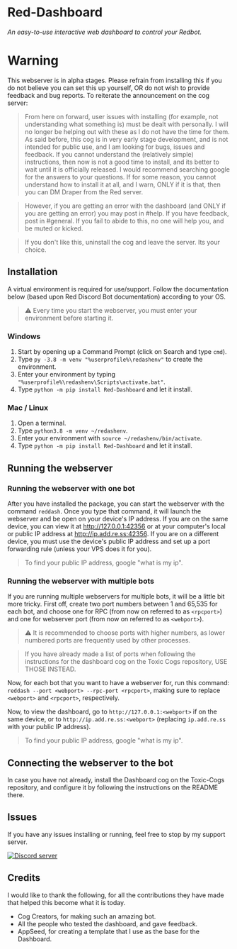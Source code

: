 # Red-Dashboard
*An easy-to-use interactive web dashboard to control your Redbot.*

# Warning
This webserver is in alpha stages.  Please refrain from installing this if you do not believe you can set this up yourself, OR do not wish to provide feedback and bug reports.  To reiterate the announcement on the cog server:

> From here on forward, user issues with installing (for example, not understanding what something is) must be dealt with personally.  I will no longer be helping out with these as I do not have the time for them.  As said before, this cog is in very early stage development, and is not intended for public use, and I am looking for bugs, issues and feedback.  If you cannot understand the (relatively simple) instructions, then now is not a good time to install, and its better to wait until it is officially released.  I would recommend searching google for the answers to your questions.  If for some reason, you cannot understand how to install it at all, and I warn, ONLY if it is that, then you can DM Draper from the Red server.

> However, if you are getting an error with the dashboard (and ONLY if you are getting an error) you may post in #help.  If you have feedback, post in #general.  If you fail to abide to this, no one will help you, and be muted or kicked.

> If you don't like this, uninstall the cog and leave the server.  Its your choice.

## Installation
A virtual environment is required for use/support.  Follow the documentation below (based upon Red Discord Bot documentation) according to your OS.

> :warning: Every time you start the webserver, you must enter your environment before starting it.

### Windows
1. Start by opening up a Command Prompt (click on Search and type `cmd`).
2. Type `py -3.8 -m venv "%userprofile%\redashenv"` to create the environment.
3. Enter your environment by typing `"%userprofile%\redashenv\Scripts\activate.bat"`.
4. Type `python -m pip install Red-Dashboard` and let it install.

### Mac / Linux
1. Open a terminal.
2. Type `python3.8 -m venv ~/redashenv`.
3. Enter your environment with `source ~/redashenv/bin/activate`.
4. Type `python -m pip install Red-Dashboard` and let it install.

## Running the webserver

### Running the webserver with one bot
After you have installed the package, you can start the webserver with the command `reddash`.  Once you type that command, it will launch the webserver and be open on your device's IP address.  If you are on the same device, you can view it at http://127.0.0.1:42356 or at your computer's local or public IP address at http://ip.add.re.ss:42356.  If you are on a different device, you must use the device's public IP address and set up a port forwarding rule (unless your VPS does it for you).

> To find your public IP address, google "what is my ip".

### Running the webserver with multiple bots
If you are running multiple webservers for multiple bots, it will be a little bit more tricky.  First off, create two port numbers between 1 and 65,535 for each bot, and choose one for RPC (from now on referred to as `<rpcport>`) and one for webserver port (from now on referred to as `<webport>`).

> :warning: It is recommended to choose ports with higher numbers, as lower numbered ports are frequently used by other processes.

> If you have already made a list of ports when following the instructions for the dashboard cog on the Toxic Cogs repository, USE THOSE INSTEAD.

Now, for each bot that you want to have a webserver for, run this command: `reddash --port <webport> --rpc-port <rpcport>`, making sure to replace `<webport>` and `<rpcport>`, respectively.

Now, to view the dashboard, go to `http://127.0.0.1:<webport>` if on the same device, or to `http://ip.add.re.ss:<webport>` (replacing `ip.add.re.ss` with your public IP address).

> To find your public IP address, google "what is my ip".

## Connecting the webserver to the bot
In case you have not already, install the Dashboard cog on the Toxic-Cogs repository, and configure it by following the instructions on the README there.

## Issues
If you have any issues installing or running, feel free to stop by my support server.

[![Discord server](https://discordapp.com/api/guilds/540613833237069836/embed.png?style=banner3)](https://discord.gg/vQZTdB9)

## Credits
I would like to thank the following, for all the contributions they have made that helped this become what it is today.
* Cog Creators, for making such an amazing bot.
* All the people who tested the dashboard, and gave feedback.
* AppSeed, for creating a template that I use as the base for the Dashboard.
